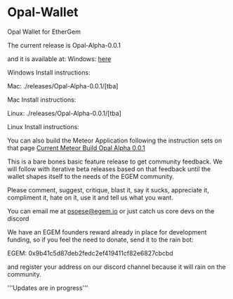# Opal-Wallet
Opal Wallet for EtherGem

The current release is Opal-Alpha-0.0.1

and it is available at:
Windows:
[here](/releases/Opal-Alpha-0.0.1/Opal-Alpha-0.0.1-win32-x64.rar)

Windows Install instructions:

Mac:
./releases/Opal-Alpha-0.0.1/[tba]

Mac Install instructions:

Linux:
./releases/Opal-Alpha-0.0.1/[tba]

Linux Install instructions:

You can also build the Meteor Application following the instruction sets on that page
[Current Meteor Build Opal Alpha 0.0.1](../Opal-Alpha-0.0.1)


This is a bare bones basic feature release to get community feedback. We will follow
with iterative beta releases based on that feedback until the wallet shapes itself
to the needs of the EGEM community.

Please comment, suggest, critique, blast it, say it sucks, appreciate it, compliment
it, hate on it, use it and tell us what you want.

You can email me at osoese@egem.io or just catch us core devs on the discord

We have an EGEM founders reward already in place for development funding, so if you
feel the need to donate, send it to the rain bot:

EGEM: 0x9b41c5d87deb2fedc2ef419411cf82e6827cbcbd

and register your address on our discord channel because it will rain on the
community.

'''Updates are in progress'''
